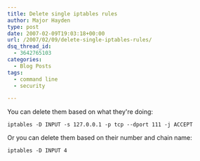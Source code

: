 ```yaml
---
title: Delete single iptables rules
author: Major Hayden
type: post
date: 2007-02-09T19:03:18+00:00
url: /2007/02/09/delete-single-iptables-rules/
dsq_thread_id:
  - 3642765103
categories:
  - Blog Posts
tags:
  - command line
  - security

---
```

You can delete them based on what they're doing:

```
iptables -D INPUT -s 127.0.0.1 -p tcp --dport 111 -j ACCEPT
```

Or you can delete them based on their number and chain name:

```
iptables -D INPUT 4
```
